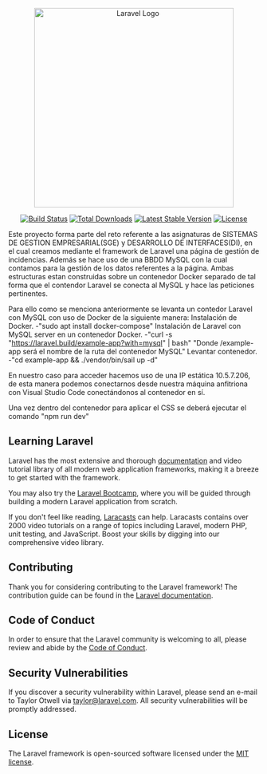 <p align="center"><a href="https://laravel.com" target="_blank"><img src="https://raw.githubusercontent.com/laravel/art/master/logo-lockup/5%20SVG/2%20CMYK/1%20Full%20Color/laravel-logolockup-cmyk-red.svg" width="400" alt="Laravel Logo"></a></p>

<p align="center">
<a href="https://github.com/laravel/framework/actions"><img src="https://github.com/laravel/framework/workflows/tests/badge.svg" alt="Build Status"></a>
<a href="https://packagist.org/packages/laravel/framework"><img src="https://img.shields.io/packagist/dt/laravel/framework" alt="Total Downloads"></a>
<a href="https://packagist.org/packages/laravel/framework"><img src="https://img.shields.io/packagist/v/laravel/framework" alt="Latest Stable Version"></a>
<a href="https://packagist.org/packages/laravel/framework"><img src="https://img.shields.io/packagist/l/laravel/framework" alt="License"></a>
</p>

Este proyecto forma parte del reto referente a las asignaturas de SISTEMAS DE GESTION EMPRESARIAL(SGE) y DESARROLLO DE INTERFACES(DI), en el cual creamos mediante el framework de Laravel una página de gestión de incidencias. Además se hace uso de una BBDD MySQL con la cual contamos para la gestión de los datos referentes a la página. Ambas estructuras estan construidas sobre un contenedor Docker separado de tal forma que el contendor Laravel se conecta al MySQL y hace las peticiones pertinentes. 

Para ello como se menciona anteriormente se levanta un contedor Laravel con MySQL con uso de Docker de la siguiente manera:
    Instalación de Docker.
        -"sudo apt install docker-compose"
    Instalación de Laravel con MySQL server en un contenedor Docker.
        -"curl -s "https://laravel.build/example-app?with=mysql" | bash" "Donde /example-app será el nombre de la ruta del contenedor MySQL"
    Levantar contenedor.
        -"cd example-app && ./vendor/bin/sail up -d"

En nuestro caso para acceder hacemos uso de una IP estática 10.5.7.206, de esta manera podemos conectarnos desde nuestra máquina anfitriona con Visual Studio Code conectándonos al contenedor en sí.

Una vez dentro del contenedor para aplicar el CSS se deberá ejecutar el comando "npm run dev"

## Learning Laravel

Laravel has the most extensive and thorough [documentation](https://laravel.com/docs) and video tutorial library of all modern web application frameworks, making it a breeze to get started with the framework.

You may also try the [Laravel Bootcamp](https://bootcamp.laravel.com), where you will be guided through building a modern Laravel application from scratch.

If you don't feel like reading, [Laracasts](https://laracasts.com) can help. Laracasts contains over 2000 video tutorials on a range of topics including Laravel, modern PHP, unit testing, and JavaScript. Boost your skills by digging into our comprehensive video library.

## Contributing

Thank you for considering contributing to the Laravel framework! The contribution guide can be found in the [Laravel documentation](https://laravel.com/docs/contributions).

## Code of Conduct

In order to ensure that the Laravel community is welcoming to all, please review and abide by the [Code of Conduct](https://laravel.com/docs/contributions#code-of-conduct).

## Security Vulnerabilities

If you discover a security vulnerability within Laravel, please send an e-mail to Taylor Otwell via [taylor@laravel.com](mailto:taylor@laravel.com). All security vulnerabilities will be promptly addressed.

## License

The Laravel framework is open-sourced software licensed under the [MIT license](https://opensource.org/licenses/MIT).
